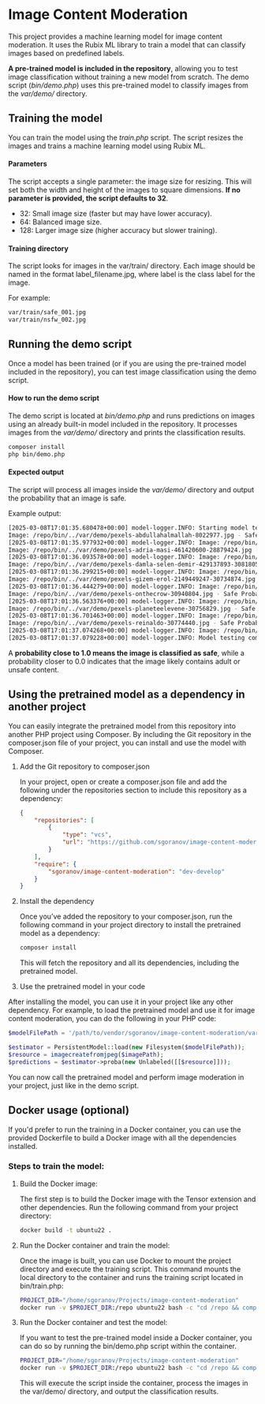 # Image Content Moderation

This project provides a machine learning model for image content moderation. It uses 
the Rubix ML library to train a model that can classify images based on predefined 
labels.

**A pre-trained model is included in the repository**, allowing you to test image 
classification without training a new model from scratch. The demo script (_bin/demo.php_) 
uses this pre-trained model to classify images from the _var/demo/_ directory.

## Training the model

You can train the model using the _train.php_ script. The script resizes the 
images and trains a machine learning model using Rubix ML.

#### Parameters

The script accepts a single parameter: the image size for resizing. This will 
set both the width and height of the images to square dimensions.
**If no parameter is provided, the script defaults to 32**.

* 32: Small image size (faster but may have lower accuracy).
* 64: Balanced image size.
* 128: Larger image size (higher accuracy but slower training).

#### Training directory

The script looks for images in the var/train/ directory. Each image should be 
named in the format label_filename.jpg, where label is the class label for 
the image.

For example:
```bash
var/train/safe_001.jpg
var/train/nsfw_002.jpg
```

## Running the demo script
Once a model has been trained (or if you are using the pre-trained model 
included in the repository), you can test image classification using the 
demo script.

####  How to run the demo script
The demo script is located at _bin/demo.php_ and runs predictions on images 
using an already built-in model included in the repository. It processes 
images from the _var/demo/_ directory and prints the classification results.

```bash
composer install
php bin/demo.php
```
#### Expected output
The script will process all images inside the _var/demo/_ directory and output 
the probability that an image is safe.

Example output:

```bash
[2025-03-08T17:01:35.680478+00:00] model-logger.INFO: Starting model testing... [] []
Image: /repo/bin/../var/demo/pexels-abdullahalmallah-8022977.jpg - Safe Probability: 0.80249452699196
[2025-03-08T17:01:35.977932+00:00] model-logger.INFO: Image: /repo/bin/../var/demo/pexels-abdullahalmallah-8022977.jpg - Safe Probability: 0.80249452699196 [] []
Image: /repo/bin/../var/demo/pexels-adria-masi-461420600-28879424.jpg - Safe Probability: 0.8558982541686
[2025-03-08T17:01:36.093578+00:00] model-logger.INFO: Image: /repo/bin/../var/demo/pexels-adria-masi-461420600-28879424.jpg - Safe Probability: 0.8558982541686 [] []
Image: /repo/bin/../var/demo/pexels-damla-selen-demir-429137893-30818059.jpg - Safe Probability: 0.80059629631909
[2025-03-08T17:01:36.299215+00:00] model-logger.INFO: Image: /repo/bin/../var/demo/pexels-damla-selen-demir-429137893-30818059.jpg - Safe Probability: 0.80059629631909 [] []
Image: /repo/bin/../var/demo/pexels-gizem-erol-2149449247-30734874.jpg - Safe Probability: 0.83041478141598
[2025-03-08T17:01:36.444279+00:00] model-logger.INFO: Image: /repo/bin/../var/demo/pexels-gizem-erol-2149449247-30734874.jpg - Safe Probability: 0.83041478141598 [] []
Image: /repo/bin/../var/demo/pexels-onthecrow-30940804.jpg - Safe Probability: 0.89484723244074
[2025-03-08T17:01:36.563376+00:00] model-logger.INFO: Image: /repo/bin/../var/demo/pexels-onthecrow-30940804.jpg - Safe Probability: 0.89484723244074 [] []
Image: /repo/bin/../var/demo/pexels-planeteelevene-30756829.jpg - Safe Probability: 0.96399737379255
[2025-03-08T17:01:36.701463+00:00] model-logger.INFO: Image: /repo/bin/../var/demo/pexels-planeteelevene-30756829.jpg - Safe Probability: 0.96399737379255 [] []
Image: /repo/bin/../var/demo/pexels-reinaldo-30774440.jpg - Safe Probability: 0.87341096050732
[2025-03-08T17:01:37.074268+00:00] model-logger.INFO: Image: /repo/bin/../var/demo/pexels-reinaldo-30774440.jpg - Safe Probability: 0.87341096050732 [] []
[2025-03-08T17:01:37.079228+00:00] model-logger.INFO: Model testing completed. [] []
```

A **probability close to 1.0 means the image is classified as safe**, while a 
probability closer to 0.0 indicates that the image likely contains adult or 
unsafe content.

## Using the pretrained model as a dependency in another project

You can easily integrate the pretrained model from this repository into another 
PHP project using Composer. By including the Git repository in the composer.json 
file of your project, you can install and use the model with Composer.

1. Add the Git repository to composer.json

    In your project, open or create a composer.json file and add the following 
    under the repositories section to include this repository as a dependency:
    
    ```json
    {
        "repositories": [
            {
                "type": "vcs",
                "url": "https://github.com/sgoranov/image-content-moderation.git"
            }
        ],
        "require": {
            "sgoranov/image-content-moderation": "dev-develop"
        }
    }
    ```

2. Install the dependency

    Once you’ve added the repository to your composer.json, run the following command 
    in your project directory to install the pretrained model as a dependency:
    
    ```bash
    composer install
    ```
    
    This will fetch the repository and all its dependencies, including the 
    pretrained model.

3. Use the pretrained model in your code

After installing the model, you can use it in your project like any other 
dependency. For example, to load the pretrained model and use it for image 
content moderation, you can do the following in your PHP code:

```php
$modelFilePath = '/path/to/vendor/sgoranov/image-content-moderation/var/safe-image-classifier-32.model';

$estimator = PersistentModel::load(new Filesystem($modelFilePath));
$resource = imagecreatefromjpeg($imagePath);
$predictions = $estimator->proba(new Unlabeled([[$resource]]));
```

You can now call the pretrained model and perform image moderation in your project, 
just like in the demo script.

## Docker usage (optional)

If you'd prefer to run the training in a Docker container, you can use the 
provided Dockerfile to build a Docker image with all the dependencies installed.

### Steps to train the model:

1. Build the Docker image:

    The first step is to build the Docker image with the Tensor extension and other 
    dependencies. Run the following command from your project directory:
    
    ```bash
    docker build -t ubuntu22 .
    ```

2. Run the Docker container and train the model:

    Once the image is built, you can use Docker to mount the project directory and execute 
    the training script. This command mounts the local directory to the container and runs 
    the training script located in bin/train.php:
    
    ```bash
    PROJECT_DIR="/home/sgoranov/Projects/image-content-moderation"
    docker run -v $PROJECT_DIR:/repo ubuntu22 bash -c "cd /repo && composer install && php bin/train.php"
    ```
   
3. Run the Docker container and test the model:

    If you want to test the pre-trained model inside a Docker container, you 
    can do so by running the bin/demo.php script within the container.

    ```bash
    PROJECT_DIR="/home/sgoranov/Projects/image-content-moderation"
    docker run -v $PROJECT_DIR:/repo ubuntu22 bash -c "cd /repo && composer install && php bin/demo.php"
    ```

   This will execute the script inside the container, process the images in 
   the var/demo/ directory, and output the classification results.
